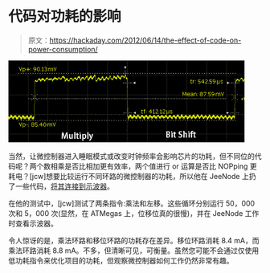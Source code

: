 # 代码对功耗的影响

> 原文：<https://hackaday.com/2012/06/14/the-effect-of-code-on-power-consumption/>

![](img/73f6033e7f5108f8b94f4c82ada1e1c3.png "scope")

当然，让微控制器进入睡眠模式或改变时钟频率会影响芯片的功耗，但不同位的代码呢？两个数相乘是否比相加更有效率，两个值进行 or 运算是否比 NOPping 更耗电？[jcw]想要比较运行不同环路的微控制器的功耗，所以他在 JeeNode 上扔了一些代码，[将其连接到示波器](http://jeelabs.org/2012/06/13/code-vs-power-consumption)。

在他的测试中，[jcw]测试了两条指令:乘法和左移。这些循环分别运行 50，000 次和 5，000 次(显然，在 ATMegas 上，位移位真的很慢)，并在 JeeNode 工作时查看示波器。

令人惊讶的是，乘法环路和移位环路的功耗存在差异。移位环路消耗 8.4 mA，而乘法环路消耗 8.8 mA。不多，但清晰可见，可衡量。虽然您可能不会通过仅使用低功耗指令来优化项目的功耗，但观察微控制器如何工作仍然非常有趣。